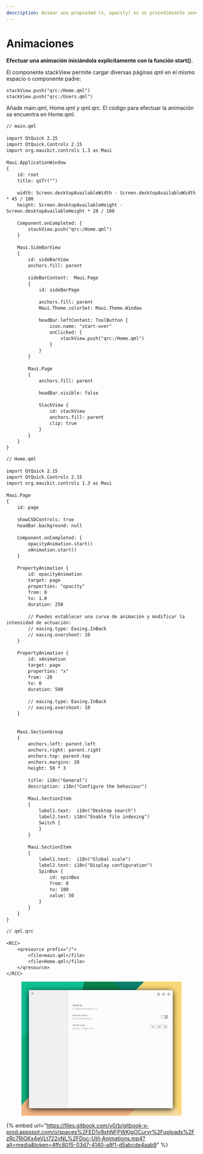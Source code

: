 ```yaml
---
description: Animar una propiedad (x, opacity) es un procedimiento sencillo.
---
```


# Animaciones

**Efectuar una animación iniciándola explícitamente con la función start().**

El componente stackView permite cargar diversas páginas qml en el mismo espacio o componente padre:

```
stackView.push("qrc:/Home.qml")
stackView.push("qrc:/Users.qml")
```

Añade main.qml, Home.qml y qml.qrc. El código para efectuar la animación se encuentra en Home.qml.

```
// main.qml

import QtQuick 2.15
import QtQuick.Controls 2.15
import org.mauikit.controls 1.3 as Maui

Maui.ApplicationWindow
{
    id: root
    title: qsTr("")

    width: Screen.desktopAvailableWidth - Screen.desktopAvailableWidth * 45 / 100
    height: Screen.desktopAvailableHeight - Screen.desktopAvailableHeight * 20 / 100

    Component.onCompleted: {
        stackView.push("qrc:/Home.qml")
    }

    Maui.SideBarView
    {
        id: sideBarView
        anchors.fill: parent

        sideBarContent:  Maui.Page
        {
            id: sideBarPage

            anchors.fill: parent
            Maui.Theme.colorSet: Maui.Theme.Window

            headBar.leftContent: ToolButton {
                icon.name: "start-over"
                onClicked: {
                    stackView.push("qrc:/Home.qml")
                }
            }
        }

        Maui.Page
        {
            anchors.fill: parent

            headBar.visible: false

            StackView {
                id: stackView
                anchors.fill: parent
                clip: true
            }
        }
    }
}

```

```
// Home.qml

import QtQuick 2.15
import QtQuick.Controls 2.15
import org.mauikit.controls 1.3 as Maui

Maui.Page
{
    id: page

    showCSDControls: true
    headBar.background: null

    Component.onCompleted: {
        opacityAnimation.start()
        xAnimation.start()
    }

    PropertyAnimation {
        id: opacityAnimation
        target: page
        properties: "opacity"
        from: 0
        to: 1.0
        duration: 250

        // Puedes establecer una curva de animación y modificar la intensidad de actuación:
        // easing.type: Easing.InBack
        // easing.overshoot: 10
    }

    PropertyAnimation {
        id: xAnimation
        target: page
        properties: "x"
        from: -20
        to: 0
        duration: 500

        // easing.type: Easing.InBack
        // easing.overshoot: 10
    }


    Maui.SectionGroup
    {
        anchors.left: parent.left
        anchors.right: parent.right
        anchors.top: parent.top
        anchors.margins: 20
        height: 50 * 3

        title: i18n("General")
        description: i18n("Configure the behaviour")

        Maui.SectionItem
        {
            label1.text:  i18n("Desktop search")
            label2.text: i18n("Enable file indexing")
            Switch {
            }
        }

        Maui.SectionItem
        {
            label1.text:  i18n("Global scale")
            label2.text: i18n("Display configuration")
            SpinBox {
                id: spinBox
                from: 0
                to: 100
                value: 50
            }
        }
    }
}
```

```
// qml.qrc

<RCC>
    <qresource prefix="/">
        <file>main.qml</file>
        <file>Home.qml</file>
    </qresource>
</RCC>
```

<figure><img src="../../.gitbook/assets/Doc-Util-Animations.jpg" alt=""><figcaption></figcaption></figure>

{% embed url="https://files.gitbook.com/v0/b/gitbook-x-prod.appspot.com/o/spaces%2FED1v8xhNFPWKlgOCuryr%2Fuploads%2FzRc7RiGKx4eVLt722vNL%2FDoc-Util-Animations.mp4?alt=media&token=4ffc8015-03d7-4140-a8f1-d5abcde4aab9" %}
